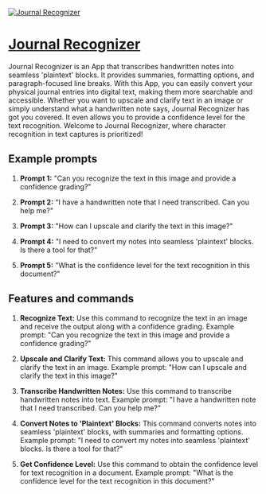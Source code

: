 [![Journal Recognizer](https://files.oaiusercontent.com/file-JIO4qpk6yXZUjpj4yPpn1b3h?se=2123-10-18T16%3A18%3A25Z&sp=r&sv=2021-08-06&sr=b&rscc=max-age%3D31536000%2C%20immutable&rscd=attachment%3B%20filename%3Df98f0c75-c58b-4a97-a5c3-26d7d124c8e6.png&sig=BPBAELF8kWV5XSsX8bl067fjFVWTxLKe7iNptz%2BVwZQ%3D)](https://chat.openai.com/g/g-T7bW2qVzx-journal-recognizer)

# [Journal Recognizer](https://chat.openai.com/g/g-T7bW2qVzx-journal-recognizer)

Journal Recognizer is an App that transcribes handwritten notes into seamless 'plaintext' blocks. It provides summaries, formatting options, and paragraph-focused line breaks. With this App, you can easily convert your physical journal entries into digital text, making them more searchable and accessible. Whether you want to upscale and clarify text in an image or simply understand what a handwritten note says, Journal Recognizer has got you covered. It even allows you to provide a confidence level for the text recognition. Welcome to Journal Recognizer, where character recognition in text captures is prioritized!

## Example prompts

1. **Prompt 1:** "Can you recognize the text in this image and provide a confidence grading?"

2. **Prompt 2:** "I have a handwritten note that I need transcribed. Can you help me?"

3. **Prompt 3:** "How can I upscale and clarify the text in this image?"

4. **Prompt 4:** "I need to convert my notes into seamless 'plaintext' blocks. Is there a tool for that?"

5. **Prompt 5:** "What is the confidence level for the text recognition in this document?"

## Features and commands

1. **Recognize Text:** Use this command to recognize the text in an image and receive the output along with a confidence grading. Example prompt: "Can you recognize the text in this image and provide a confidence grading?"

2. **Upscale and Clarify Text:** This command allows you to upscale and clarify the text in an image. Example prompt: "How can I upscale and clarify the text in this image?"

3. **Transcribe Handwritten Notes:** Use this command to transcribe handwritten notes into text. Example prompt: "I have a handwritten note that I need transcribed. Can you help me?"

4. **Convert Notes to 'Plaintext' Blocks:** This command converts notes into seamless 'plaintext' blocks, with summaries and formatting options. Example prompt: "I need to convert my notes into seamless 'plaintext' blocks. Is there a tool for that?"

5. **Get Confidence Level:** Use this command to obtain the confidence level for text recognition in a document. Example prompt: "What is the confidence level for the text recognition in this document?"